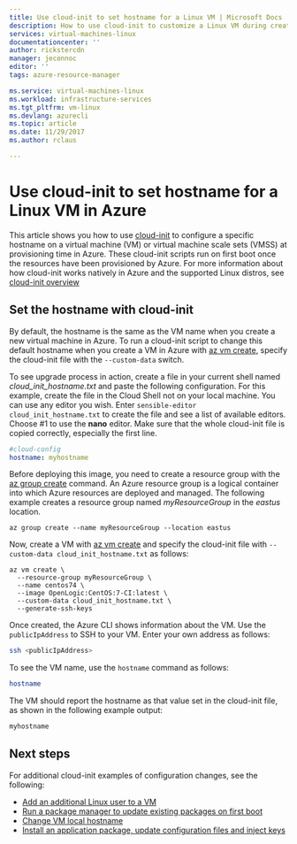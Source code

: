 ```yaml
---
title: Use cloud-init to set hostname for a Linux VM | Microsoft Docs
description: How to use cloud-init to customize a Linux VM during creation with the Azure CLI 2.0
services: virtual-machines-linux
documentationcenter: ''
author: rickstercdn
manager: jeconnoc
editor: ''
tags: azure-resource-manager

ms.service: virtual-machines-linux
ms.workload: infrastructure-services
ms.tgt_pltfrm: vm-linux
ms.devlang: azurecli
ms.topic: article
ms.date: 11/29/2017
ms.author: rclaus

---
```

# Use cloud-init to set hostname for a Linux VM in Azure
This article shows you how to use [cloud-init](https://cloudinit.readthedocs.io) to configure a specific hostname on a virtual machine (VM) or virtual machine scale sets (VMSS) at provisioning time in Azure. These cloud-init scripts run on first boot once the resources have been provisioned by Azure. For more information about how cloud-init works natively in Azure and the supported Linux distros, see [cloud-init overview](using-cloud-init.md)

## Set the hostname with cloud-init
By default, the hostname is the same as the VM name when you create a new virtual machine in Azure.  To run a cloud-init script to change this default hostname when you create a VM in Azure with [az vm create](/cli/azure/vm#create), specify the cloud-init file with the `--custom-data` switch.  

To see upgrade process in action, create a file in your current shell named *cloud_init_hostname.txt* and paste the following configuration. For this example, create the file in the Cloud Shell not on your local machine. You can use any editor you wish. Enter `sensible-editor cloud_init_hostname.txt` to create the file and see a list of available editors. Choose #1 to use the **nano** editor. Make sure that the whole cloud-init file is copied correctly, especially the first line.  

```yaml
#cloud-config
hostname: myhostname
```

Before deploying this image, you need to create a resource group with the [az group create](/cli/azure/group#create) command. An Azure resource group is a logical container into which Azure resources are deployed and managed. The following example creates a resource group named *myResourceGroup* in the *eastus* location.

```azurecli-interactive 
az group create --name myResourceGroup --location eastus
```

Now, create a VM with [az vm create](/cli/azure/vm#create) and specify the cloud-init file with `--custom-data cloud_init_hostname.txt` as follows:

```azurecli-interactive 
az vm create \
  --resource-group myResourceGroup \
  --name centos74 \
  --image OpenLogic:CentOS:7-CI:latest \
  --custom-data cloud_init_hostname.txt \
  --generate-ssh-keys 
```

Once created, the Azure CLI shows information about the VM. Use the `publicIpAddress` to SSH to your VM. Enter your own address as follows:

```bash
ssh <publicIpAddress>
```

To see the VM name, use the `hostname` command as follows:

```bash
hostname
```

The VM should report the hostname as that value set in the cloud-init file, as shown in the following example output:

```bash
myhostname
```

## Next steps
For additional cloud-init examples of configuration changes, see the following:
 
- [Add an additional Linux user to a VM](cloudinit-add-user.md)
- [Run a package manager to update existing packages on first boot](cloudinit-update-vm.md)
- [Change VM local hostname](cloudinit-update-vm-hostname.md) 
- [Install an application package, update configuration files and inject keys](tutorial-automate-vm-deployment.md)